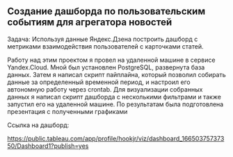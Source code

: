 ## Создание дашборда по пользовательским событиям для агрегатора новостей
Задача:
Используя данные Яндекс.Дзена построить дашборд с метриками взаимодействия пользователей с карточками статей.


Работу над этим проектом я провел на удаленной машине в сервисе Yandex.Cloud. Мной
был установлен PostgreSQL, развернута база данных. Затем я написал скрипт пайплайна,
который позволил собирать данные за определенный временной период, и настроил его
автономную работу через crontab. Для визуализации собранных данных я написал скрипт
дашборда с несколькими фильтрами и также запустил его на удаленной машине. По
результатам была подготовлена презентация с полученными графиками

Ссылка на дашборд:

https://public.tableau.com/app/profile/hookjr/viz/dashboard_16650375737350/Dashboard1?publish=yes
